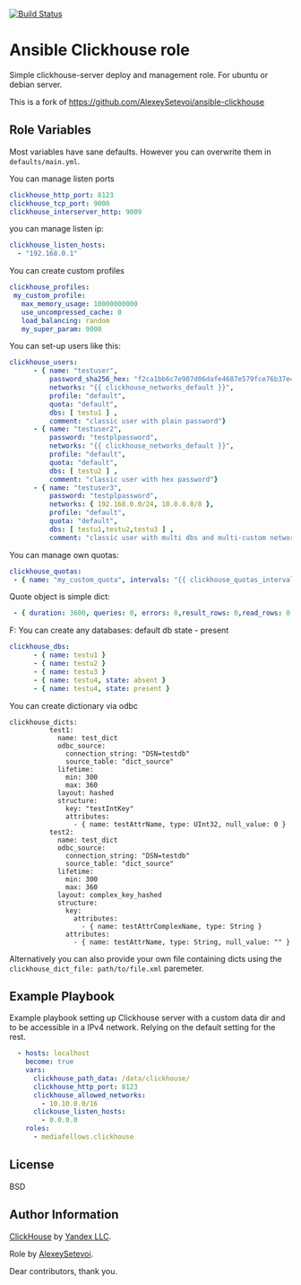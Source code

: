 [![Build Status](https://travis-ci.com/mediafellows/ansible-role-clickhouse.svg?branch=master)](https://travis-ci.com/mediafellows/ansible-role-clickhouse)

# Ansible Clickhouse role

Simple clickhouse-server deploy and management role. For ubuntu or debian server.

This is a fork of https://github.com/AlexeySetevoi/ansible-clickhouse

## Role Variables

Most variables have sane defaults. However you can overwrite them in `defaults/main.yml`.

You can manage listen ports

```yaml
clickhouse_http_port: 8123
clickhouse_tcp_port: 9000
clickhouse_interserver_http: 9009
```

you can manage listen ip:

```yaml
clickhouse_listen_hosts:
  - "192.168.0.1"
```

You can create custom profiles
```yaml
clickhouse_profiles:
 my_custom_profile:
   max_memory_usage: 10000000000
   use_uncompressed_cache: 0
   load_balancing: random
   my_super_param: 9000
```


You can set-up users like this:

```yaml
clickhouse_users:
      - { name: "testuser",
          password_sha256_hex: "f2ca1bb6c7e907d06dafe4687e579fce76b37e4e93b7605022da52e6ccc26fd2",
          networks: "{{ clickhouse_networks_default }}",
          profile: "default",
          quota: "default",
          dbs: [ testu1 ] ,
          comment: "classic user with plain password"}
      - { name: "testuser2",
          password: "testplpassword",
          networks: "{{ clickhouse_networks_default }}",
          profile: "default",
          quota: "default",
          dbs: [ testu2 ] ,
          comment: "classic user with hex password"}
      - { name: "testuser3",
          password: "testplpassword",
          networks: { 192.168.0.0/24, 10.0.0.0/8 },
          profile: "default",
          quota: "default",
          dbs: [ testu1,testu2,testu3 ] ,
          comment: "classic user with multi dbs and multi-custom network allow password"}
```

You can manage own quotas:
```yaml
clickhouse_quotas:
 - { name: "my_custom_quota", intervals: "{{ clickhouse_quotas_intervals_default }}",comment: "Default quota - count only" }
```
Quote object is simple dict:
```yaml
 - { duration: 3600, queries: 0, errors: 0,result_rows: 0,read_rows: 0,execution_time: 0 }
```

F: You can create any databases:
default db state - present
```yaml
clickhouse_dbs:
      - { name: testu1 }
      - { name: testu2 }
      - { name: testu3 }
      - { name: testu4, state: absent }
      - { name: testu4, state: present }
```

You can create dictionary via odbc
```
clickhouse_dicts:
          test1:
            name: test_dict
            odbc_source:
              connection_string: "DSN=testdb"
              source_table: "dict_source"
            lifetime:
              min: 300
              max: 360
            layout: hashed
            structure:
              key: "testIntKey"
              attributes:
                - { name: testAttrName, type: UInt32, null_value: 0 }
          test2:
            name: test_dict
            odbc_source:
              connection_string: "DSN=testdb"
              source_table: "dict_source"
            lifetime:
              min: 300
              max: 360
            layout: complex_key_hashed
            structure:
              key:
                attributes:
                  - { name: testAttrComplexName, type: String }
              attributes:
                - { name: testAttrName, type: String, null_value: "" }
```

Alternatively you can also provide your own file containing dicts using the `clickhouse_dict_file: path/to/file.xml` paremeter.

## Example Playbook

Example playbook setting up Clickhouse server with a custom data dir and to be accessible in a IPv4 network. Relying on the default setting for the rest.

```yaml
  - hosts: localhost
    become: true
    vars:
      clickhouse_path_data: /data/clickhouse/
      clickhouse_http_port: 8123
      clickhouse_allowed_networks:
        - 10.10.0.0/16
      clickouse_listen_hosts:
        - 0.0.0.0
    roles:
      - mediafellows.clickhouse
```

## License

BSD

## Author Information

[ClickHouse](https://clickhouse.yandex/docs/en/index.html) by [Yandex LLC](https://yandex.ru/company/).

Role by [AlexeySetevoi](https://github.com/AlexeySetevoi).

Dear contributors, thank you.
